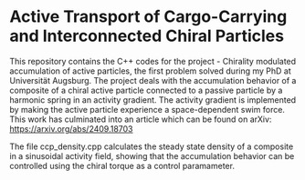 # Active Transport of Cargo-Carrying and Interconnected Chiral Particles

This repository contains the C++ codes for the project - Chirality modulated accumulation of active particles, the first problem solved during my PhD at Universität Augsburg. The project deals with the accumulation behavior of a composite of a chiral active particle connected to a passive particle by a harmonic spring in an activity gradient. The activity gradient is implemented by making the active particle experience a space-dependent swim force. This work has culminated into an article which can be found on arXiv: https://arxiv.org/abs/2409.18703

The file ccp_density.cpp calculates the steady state density of a composite in a sinusoidal activity field, showing that the accumulation behavior can be controlled using the chiral torque as a control paramameter.
